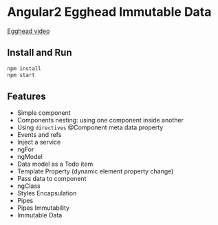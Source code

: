 # Angular2 Egghead Immutable Data

[Egghead video](https://egghead.io/lessons/angular-2-refactoring-mutations-to-enforce-immutable-data-in-angular-2?series=angular-2-fundamentals)

## Install and Run

```bash
npm install
npm start
```

## Features
* Simple component
* Components nesting: using one component inside another
* Using `directives` @Component meta data property
* Events and refs
* Inject a service
* ngFor
* ngModel
* Data model as a Todo item
* Template Property (dynamic element property change)
* Pass data to component
* ngClass
* Styles Encapsulation
* Pipes
* Pipes Immutability
* Immutable Data